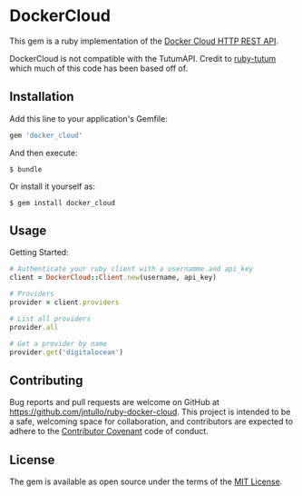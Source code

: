 # DockerCloud

This gem is a ruby implementation of the [Docker Cloud HTTP REST API](https://docs.docker.com/apidocs/docker-cloud/#introduction).

DockerCloud is not compatible with the TutumAPI. Credit to [ruby-tutum](https://github.com/tutumcloud/ruby-tutum) which much of this
code has been based off of.

## Installation

Add this line to your application's Gemfile:

```ruby
gem 'docker_cloud'
```

And then execute:

    $ bundle

Or install it yourself as:

    $ gem install docker_cloud

## Usage

Getting Started:
```ruby
# Authenticate your ruby client with a usernamme and api_key
client = DockerCloud::Client.new(username, api_key)

# Providers
provider = client.providers

# List all providers
provider.all

# Get a provider by name
provider.get('digitalocean')

```

## Contributing

Bug reports and pull requests are welcome on GitHub at https://github.com/jntullo/ruby-docker-cloud. This project is intended to be a safe, welcoming space for collaboration, and contributors are expected to adhere to the [Contributor Covenant](http://contributor-covenant.org) code of conduct.


## License

The gem is available as open source under the terms of the [MIT License](http://opensource.org/licenses/MIT).

